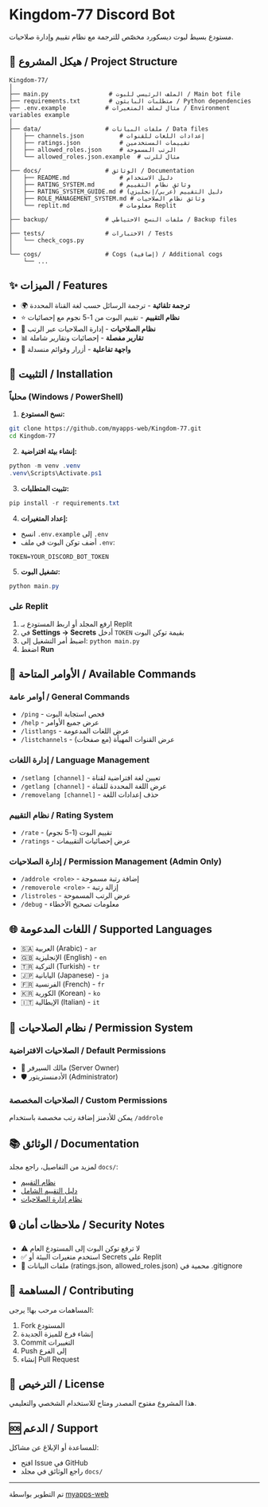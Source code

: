 # Kingdom-77 Discord Bot

مستودع بسيط لبوت ديسكورد مخصّص للترجمة مع نظام تقييم وإدارة صلاحيات.

## 📁 هيكل المشروع / Project Structure

```
Kingdom-77/
│
├── main.py                 # الملف الرئيسي للبوت / Main bot file
├── requirements.txt        # متطلبات البايثون / Python dependencies
├── .env.example           # مثال لملف المتغيرات / Environment variables example
│
├── data/                  # ملفات البيانات / Data files
│   ├── channels.json          # إعدادات اللغات للقنوات
│   ├── ratings.json           # تقييمات المستخدمين
│   ├── allowed_roles.json     # الرتب المسموحة
│   └── allowed_roles.json.example  # مثال للرتب
│
├── docs/                  # الوثائق / Documentation
│   ├── README.md              # دليل الاستخدام
│   ├── RATING_SYSTEM.md       # وثائق نظام التقييم
│   ├── RATING_SYSTEM_GUIDE.md # دليل التقييم (عربي/إنجليزي)
│   ├── ROLE_MANAGEMENT_SYSTEM.md # وثائق نظام الصلاحيات
│   └── replit.md              # معلومات Replit
│
├── backup/                # ملفات النسخ الاحتياطي / Backup files
│
├── tests/                 # الاختبارات / Tests
│   └── check_cogs.py
│
└── cogs/                  # Cogs (إضافية) / Additional cogs
    └── ...
```

## ✨ الميزات / Features

- 🌍 **ترجمة تلقائية** - ترجمة الرسائل حسب لغة القناة المحددة
- ⭐ **نظام التقييم** - تقييم البوت من 1-5 نجوم مع إحصائيات
- 🔐 **نظام الصلاحيات** - إدارة الصلاحيات عبر الرتب
- 📊 **تقارير مفصلة** - إحصائيات وتقارير شاملة
- 🎨 **واجهة تفاعلية** - أزرار وقوائم منسدلة

## 🚀 التثبيت / Installation

### محلياً (Windows / PowerShell)

1. **نسخ المستودع:**
```bash
git clone https://github.com/myapps-web/Kingdom-77.git
cd Kingdom-77
```

2. **إنشاء بيئة افتراضية:**
```powershell
python -m venv .venv
.venv\Scripts\Activate.ps1
```

3. **تثبيت المتطلبات:**
```powershell
pip install -r requirements.txt
```

4. **إعداد المتغيرات:**
- انسخ `.env.example` إلى `.env`
- أضف توكن البوت في ملف `.env`:
```
TOKEN=YOUR_DISCORD_BOT_TOKEN
```

5. **تشغيل البوت:**
```powershell
python main.py
```

### على Replit

1. ارفع المجلد أو اربط المستودع بـ Replit
2. في **Settings → Secrets** أدخل `TOKEN` بقيمة توكن البوت
3. اضبط أمر التشغيل إلى: `python main.py`
4. اضغط **Run**

## 📝 الأوامر المتاحة / Available Commands

### أوامر عامة / General Commands
- `/ping` - فحص استجابة البوت
- `/help` - عرض جميع الأوامر
- `/listlangs` - عرض اللغات المدعومة
- `/listchannels` - عرض القنوات المهيأة (مع صفحات)

### إدارة اللغات / Language Management
- `/setlang [channel]` - تعيين لغة افتراضية لقناة
- `/getlang [channel]` - عرض اللغة المحددة للقناة
- `/removelang [channel]` - حذف إعدادات اللغة

### نظام التقييم / Rating System
- `/rate` - تقييم البوت (1-5 نجوم)
- `/ratings` - عرض إحصائيات التقييمات

### إدارة الصلاحيات / Permission Management (Admin Only)
- `/addrole <role>` - إضافة رتبة مسموحة
- `/removerole <role>` - إزالة رتبة
- `/listroles` - عرض الرتب المسموحة
- `/debug` - معلومات تصحيح الأخطاء

## 🌐 اللغات المدعومة / Supported Languages

- 🇸🇦 العربية (Arabic) - `ar`
- 🇬🇧 الإنجليزية (English) - `en`
- 🇹🇷 التركية (Turkish) - `tr`
- 🇯🇵 اليابانية (Japanese) - `ja`
- 🇫🇷 الفرنسية (French) - `fr`
- 🇰🇷 الكورية (Korean) - `ko`
- 🇮🇹 الإيطالية (Italian) - `it`

## 🔐 نظام الصلاحيات / Permission System

### الصلاحيات الافتراضية / Default Permissions
- 👑 مالك السيرفر (Server Owner)
- 🛡️ الأدمنستريتور (Administrator)

### الصلاحيات المخصصة / Custom Permissions
يمكن للأدمنز إضافة رتب مخصصة باستخدام `/addrole`

## 📚 الوثائق / Documentation

لمزيد من التفاصيل، راجع مجلد `docs/`:
- [نظام التقييم](docs/RATING_SYSTEM.md)
- [دليل التقييم الشامل](docs/RATING_SYSTEM_GUIDE.md)
- [نظام إدارة الصلاحيات](docs/ROLE_MANAGEMENT_SYSTEM.md)

## 🔒 ملاحظات أمان / Security Notes

- ⚠️ لا ترفع توكن البوت إلى المستودع العام
- ✅ استخدم متغيرات البيئة أو Secrets على Replit
- 📁 ملفات البيانات (ratings.json, allowed_roles.json) محمية في .gitignore

## 🤝 المساهمة / Contributing

المساهمات مرحب بها! يرجى:
1. Fork المستودع
2. إنشاء فرع للميزة الجديدة
3. Commit التغييرات
4. Push إلى الفرع
5. إنشاء Pull Request

## 📄 الترخيص / License

هذا المشروع مفتوح المصدر ومتاح للاستخدام الشخصي والتعليمي.

## 🆘 الدعم / Support

للمساعدة أو الإبلاغ عن مشاكل:
- افتح Issue في GitHub
- راجع الوثائق في مجلد `docs/`

---

تم التطوير بواسطة [myapps-web](https://github.com/myapps-web)
